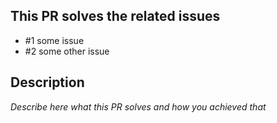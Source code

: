 ## This PR solves the related issues
- #1 some issue
- #2 some other issue

## Description

_Describe here what this PR solves and how you achieved that_
